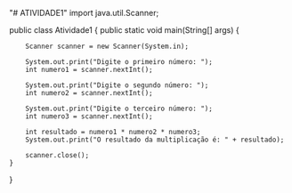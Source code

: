"# ATIVIDADE1" 
import java.util.Scanner;

public class Atividade1 {
    public static void main(String[] args) {
    
        Scanner scanner = new Scanner(System.in);

        System.out.print("Digite o primeiro número: ");
        int numero1 = scanner.nextInt();
        
        System.out.print("Digite o segundo número: ");
        int numero2 = scanner.nextInt();
        
        System.out.print("Digite o terceiro número: ");
        int numero3 = scanner.nextInt();

        int resultado = numero1 * numero2 * numero3;
        System.out.print("O resultado da multiplicação é: " + resultado);
    
        scanner.close();
    }
}
